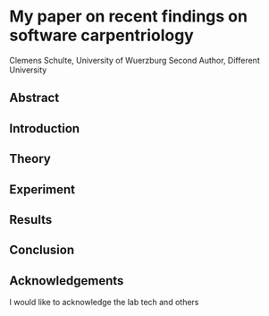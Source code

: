 # My paper on recent findings on software carpentriology
Clemens Schulte, University of Wuerzburg
Second Author, Different University

## Abstract

## Introduction

## Theory

## Experiment

## Results

## Conclusion

## Acknowledgements
I would like to acknowledge the lab tech and others
